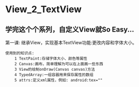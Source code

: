 # View_2_TextView
学完这个个系列，自定义View就So Easy...
-------------------------------------------------------
第一课:
    继承View，实现基本TextView功能:更改内容和字体大小。
    
    使用到的知识点:
        1 TextPaint:存储字体大小、颜色等属性
        2 Canvas:画布，简单理解为可以在上面画一些东西
        3 View的绘制onDraw(Canvas canvas)方法
        4 TypedArray:一组容器用来保存属性的数组
        5 attrs:定义xml属性，例如: android:tex=""
